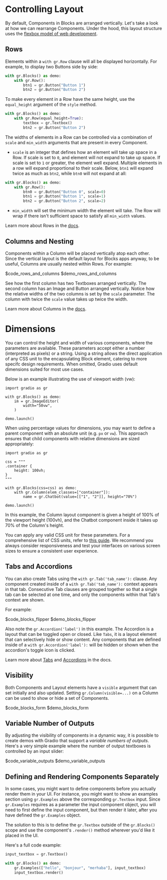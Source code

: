 # Controlling Layout

By default, Components in Blocks are arranged vertically. Let's take a look at how we can rearrange Components. Under the hood, this layout structure uses the [flexbox model of web development](https://developer.mozilla.org/en-US/docs/Web/CSS/CSS_Flexible_Box_Layout/Basic_Concepts_of_Flexbox).

## Rows

Elements within a `with gr.Row` clause will all be displayed horizontally. For example, to display two Buttons side by side:

```python
with gr.Blocks() as demo:
    with gr.Row():
        btn1 = gr.Button("Button 1")
        btn2 = gr.Button("Button 2")
```

To make every element in a Row have the same height, use the `equal_height` argument of the `style` method.

```python
with gr.Blocks() as demo:
    with gr.Row(equal_height=True):
        textbox = gr.Textbox()
        btn2 = gr.Button("Button 2")
```

The widths of elements in a Row can be controlled via a combination of `scale` and `min_width` arguments that are present in every Component.

- `scale` is an integer that defines how an element will take up space in a Row. If scale is set to `0`, and element will not expand to take up space. If scale is set to `1` or greater, the element well expand. Multiple elements in a row will expand proportional to their scale. Below, `btn1` will expand twice as much as `btn2`, while `btn0` will not expand at all:

```python
with gr.Blocks() as demo:
    with gr.Row():
        btn0 = gr.Button("Button 0", scale=0)
        btn1 = gr.Button("Button 1", scale=1)
        btn2 = gr.Button("Button 2", scale=2)
```

- `min_width` will set the minimum width the element will take. The Row will wrap if there isn't sufficient space to satisfy all `min_width` values.

Learn more about Rows in the [docs](https://gradio.app/docs/#row).

## Columns and Nesting

Components within a Column will be placed vertically atop each other. Since the vertical layout is the default layout for Blocks apps anyway, to be useful, Columns are usually nested within Rows. For example:

$code_rows_and_columns
$demo_rows_and_columns

See how the first column has two Textboxes arranged vertically. The second column has an Image and Button arranged vertically. Notice how the relative widths of the two columns is set by the `scale` parameter. The column with twice the `scale` value takes up twice the width.

Learn more about Columns in the [docs](https://gradio.app/docs/#column).

# Dimensions

You can control the height and width of various components, where the parameters are available. These parameters accept either a number (interpreted as pixels) or a string. Using a string allows the direct application of any CSS unit to the encapsulating Block element, catering to more specifc design requirements. When omitted, Gradio uses default dimensions suited for most use cases.

Below is an example illustrating the use of viewport width (vw):

```
import gradio as gr

with gr.Blocks() as demo:
    im = gr.ImageEditor(
        width="50vw",
    )

demo.launch()
```

When using percentage values for dimensions, you may want to define a parent component with an absolute unit (e.g. `px` or `vw`). This approach ensures that child components with relative dimensions are sized appropriately:


```
import gradio as gr

css = """
.container {
    height: 100vh;
}
"""

with gr.Blocks(css=css) as demo:
    with gr.Column(elem_classes=["container"]):
        name = gr.Chatbot(value=[["1", "2"]], height="70%")

demo.launch()
```

In this example, the Column layout component is given a height of 100% of the viewport height (100vh), and the Chatbot component inside it takes up 70% of the Column's height.

You can apply any valid CSS unit for these parameters. For a comprehensive list of CSS units, refer to [this guide](https://www.w3schools.com/cssref/css_units.php). We recommend you always consider responsiveness and test your interfaces on various screen sizes to ensure a consistent user experience.



## Tabs and Accordions

You can also create Tabs using the `with gr.Tab('tab_name'):` clause. Any component created inside of a `with gr.Tab('tab_name'):` context appears in that tab. Consecutive Tab clauses are grouped together so that a single tab can be selected at one time, and only the components within that Tab's context are shown.

For example:

$code_blocks_flipper
$demo_blocks_flipper

Also note the `gr.Accordion('label')` in this example. The Accordion is a layout that can be toggled open or closed. Like `Tabs`, it is a layout element that can selectively hide or show content. Any components that are defined inside of a `with gr.Accordion('label'):` will be hidden or shown when the accordion's toggle icon is clicked.

Learn more about [Tabs](https://gradio.app/docs/#tab) and [Accordions](https://gradio.app/docs/#accordion) in the docs.

## Visibility

Both Components and Layout elements have a `visible` argument that can set initially and also updated. Setting `gr.Column(visible=...)` on a Column can be used to show or hide a set of Components.

$code_blocks_form
$demo_blocks_form

## Variable Number of Outputs

By adjusting the visibility of components in a dynamic way, it is possible to create
demos with Gradio that support a _variable numbers of outputs_. Here's a very simple example
where the number of output textboxes is controlled by an input slider:

$code_variable_outputs
$demo_variable_outputs

## Defining and Rendering Components Separately

In some cases, you might want to define components before you actually render them in your UI. For instance, you might want to show an examples section using `gr.Examples` above the corresponding `gr.Textbox` input. Since `gr.Examples` requires as a parameter the input component object, you will need to first define the input component, but then render it later, after you have defined the `gr.Examples` object.

The solution to this is to define the `gr.Textbox` outside of the `gr.Blocks()` scope and use the component's `.render()` method wherever you'd like it placed in the UI.

Here's a full code example:

```python
input_textbox = gr.Textbox()

with gr.Blocks() as demo:
    gr.Examples(["hello", "bonjour", "merhaba"], input_textbox)
    input_textbox.render()
```
